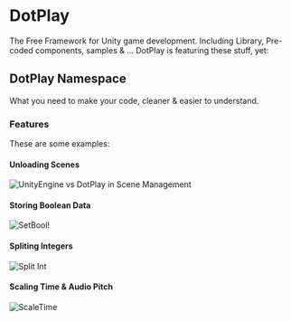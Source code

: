 # DotPlay
The Free Framework for Unity game development. Including Library, Pre-coded components, samples & ... DotPlay is featuring these stuff, yet:
## DotPlay Namespace
What you need to make your code, cleaner & easier to understand.
### Features
These are some examples:
#### Unloading Scenes
![UnityEngine vs DotPlay in Scene Management](https://raw.githubusercontent.com/matinmn87/Unity-DotPlay/master/assets/img/UnloadDotPlay.png)
#### Storing Boolean Data
![SetBool!](https://raw.githubusercontent.com/matinmn87/Unity-DotPlay/master/assets/img/SetBoolDotPlay.png)
#### Spliting Integers
![Split Int](https://raw.githubusercontent.com/matinmn87/Unity-DotPlay/master/assets/img/IntagerSplitDotPlay.png)
#### Scaling Time & Audio Pitch
![ScaleTime](https://raw.githubusercontent.com/matinmn87/Unity-DotPlay/master/assets/img/ScaleTimeDotPlay.png)

